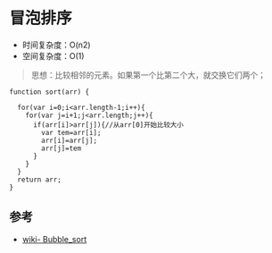 # 冒泡排序

- 时间复杂度：O(n2)
- 空间复杂度：O(1)

>思想：比较相邻的元素。如果第一个比第二个大，就交换它们两个；

```
function sort(arr) {

  for(var i=0;i<arr.length-1;i++){
    for(var j=i+1;j<arr.length;j++){
      if(arr[i]>arr[j]){//从arr[0]开始比较大小
        var tem=arr[i];
        arr[i]=arr[j];
        arr[j]=tem
      }
    }
  }
  return arr;
}
```

## 参考
- [wiki- Bubble_sort](https://en.wikipedia.org/wiki/Sorting_algorithm#Bubble_sort)
